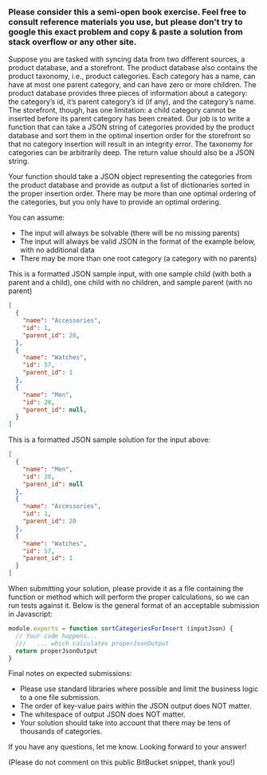 ### Please consider this a semi-open book exercise. Feel free to consult reference materials you use, but please don't try to google this exact problem and copy & paste a solution from stack overflow or any other site.


Suppose you are tasked with syncing data from two different sources, a product database, and a storefront. The product database also contains the product taxonomy, i.e., product categories. Each category has a name, can have at most one parent category, and can have zero or more children. The product database provides three pieces of information about a category: the category’s id, it’s parent category’s id (if any), and the category’s name. The storefront, though, has one limitation: a child category cannot be inserted before its parent category has been created. Our job is to write a function that can take a JSON string of categories provided by the product database and sort them in the optimal insertion order for the storefront so that no category insertion will result in an integrity error. The taxonomy for categories can be arbitrarily deep. The return value should also be a JSON string.

Your function should take a JSON object representing the categories from the product database and provide as output a list of dictionaries sorted in the proper insertion order. There may be more than one optimal ordering of the categories, but you only have to provide an optimal ordering. 

You can assume:
 - The input will always be solvable (there will be no missing parents)
 - The input will always be valid JSON in the format of the example below, with no additional data
 - There may be more than one root category (a category with no parents)

This is a formatted JSON sample input, with one sample child (with both a parent and a child), one child with no children, and sample parent (with no parent)
```json
[
  {
    "name": "Accessories",
    "id": 1,
    "parent_id": 20,
  },
  {
    "name": "Watches",
    "id": 57,
    "parent_id": 1
  },
  {
    "name": "Men",
    "id": 20,
    "parent_id": null,
  }
]
```

This is a formatted JSON sample solution for the input above:
```json
[
  {
    "name": "Men",
    "id": 20,
    "parent_id": null
  },
  {
    "name": "Accessories",
    "id": 1,
    "parent_id": 20
  },
  {
    "name": "Watches",
    "id": 57,
    "parent_id": 1
  }
]
```


When submitting your solution, please provide it as a file containing the function or method which will perform the proper calculations, so we can run tests against it. Below is the general format of an acceptable submission in Javascript:

```javascript
module.exports = function sortCategoriesForInsert (inputJson) {
  // Your code happens...
  ///   ... which calculates properJsonOutput
  return properJsonOutput
}
```

Final notes on expected submissions: 
 - Please use standard libraries where possible and limit the business logic to a one file submission.
 - The order of key-value pairs within the JSON output does NOT matter.
 - The whitespace of output JSON does NOT matter. 
 - Your solution should take into account that there may be tens of thousands of categories. 


If you have any questions, let me know. Looking forward to your answer!

(Please do not comment on this public BitBucket snippet, thank you!)
